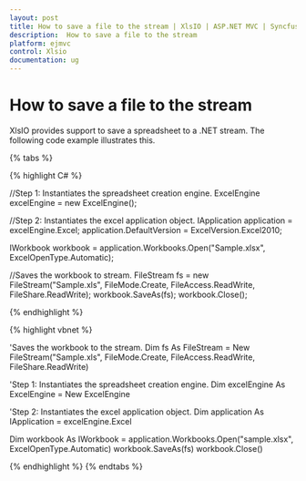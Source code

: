 ```yaml
---
layout: post
title: How to save a file to the stream | XlsIO | ASP.NET MVC | Syncfusion
description:  How to save a file to the stream
platform: ejmvc
control: Xlsio
documentation: ug
---
```


# How to save a file to the stream

XlsIO provides support to save a spreadsheet to a .NET stream. The following code example illustrates this.

{% tabs %}
 
{% highlight C# %}
 
//Step 1: Instantiates the spreadsheet creation engine.
ExcelEngine excelEngine = new ExcelEngine();

//Step 2: Instantiates the excel application object.
IApplication application = excelEngine.Excel;
application.DefaultVersion = ExcelVersion.Excel2010;
 
IWorkbook workbook = application.Workbooks.Open("Sample.xlsx", ExcelOpenType.Automatic);
 
//Saves the workbook to stream.
FileStream fs = new FileStream("Sample.xls", FileMode.Create, FileAccess.ReadWrite, FileShare.ReadWrite);
workbook.SaveAs(fs);
workbook.Close();

{% endhighlight %}    


{% highlight vbnet %}

 'Saves the workbook to the stream.
Dim fs As FileStream = New FileStream("Sample.xls", FileMode.Create, FileAccess.ReadWrite, FileShare.ReadWrite)
 
'Step 1: Instantiates the spreadsheet creation engine.
Dim excelEngine As ExcelEngine = New ExcelEngine
 
'Step 2: Instantiates the excel application object.
Dim application As IApplication = excelEngine.Excel
 
Dim workbook As IWorkbook = application.Workbooks.Open("sample.xlsx", ExcelOpenType.Automatic)
workbook.SaveAs(fs)
workbook.Close()

{% endhighlight %}
{% endtabs %}
